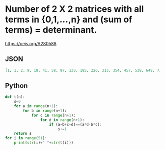 # Number of 2 X 2 matrices with all terms in \{0,1,\.\.\.,n\} and \(sum of terms\) \= determinant\.
https://oeis.org/A280588
## JSON
```JSON
[1, 1, 2, 9, 18, 41, 58, 97, 130, 185, 226, 313, 354, 457, 538, 649, 738, 889, 954, 1145, 1266, 1449, 1578, 1809, 1930, 2177, 2362, 2609, 2770, 3129, 3242, 3609, 3810, 4097, 4402, 4793, 5026, 5433, 5674, 6097, 6346, 6929, 7090, 7641, 8010, 8433, 8810, 9369, 9626, 10297, 10690]
```
## Python
```Python
def t(n):
    s=0
    for a in range(n+1):
        for b in range(n+1):
            for c in range(n+1):
                for d in range(n+1):
                    if (a+b+c+d)==(a*d-b*c):
                        s+=1
    return s
for i in range(51):
    print(str(i)+" "+str(t(i)))
```
